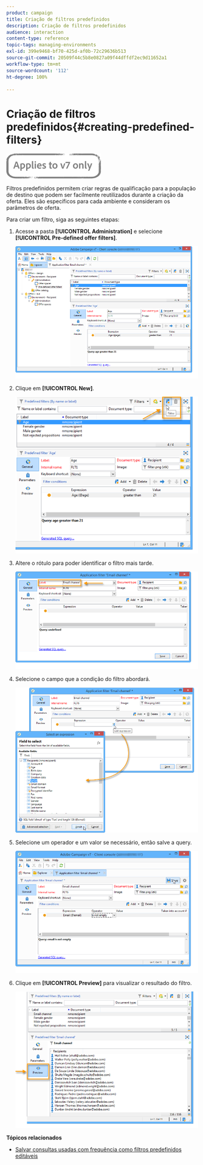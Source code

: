 ```yaml
---
product: campaign
title: Criação de filtros predefinidos
description: Criação de filtros predefinidos
audience: interaction
content-type: reference
topic-tags: managing-environments
exl-id: 399e9468-bf70-425d-af0b-72c29636b513
source-git-commit: 20509f44c5b8e0827a09f44dffdf2ec9d11652a1
workflow-type: tm+mt
source-wordcount: '112'
ht-degree: 100%

---
```


# Criação de filtros predefinidos{#creating-predefined-filters}

![](../../assets/v7-only.svg)

Filtros predefinidos permitem criar regras de qualificação para a população de destino que podem ser facilmente reutilizados durante a criação da oferta. Eles são específicos para cada ambiente e consideram os parâmetros de oferta.

Para criar um filtro, siga as seguintes etapas:

1. Acesse a pasta **[!UICONTROL Administration]** e selecione **[!UICONTROL Pre-defined offer filters]**.

   ![](assets/offer_filter_create_005.png)

1. Clique em **[!UICONTROL New]**.

   ![](assets/offer_filter_create_001.png)

1. Altere o rótulo para poder identificar o filtro mais tarde.

   ![](assets/offer_filter_create_002.png)

1. Selecione o campo que a condição do filtro abordará.

   ![](assets/offer_filter_create_003.png)

1. Selecione um operador e um valor se necessário, então salve a query.

   ![](assets/offer_filter_create_004.png)

1. Clique em **[!UICONTROL Preview]** para visualizar o resultado do filtro.

   ![](assets/offer_filter_create_006.png)

**Tópicos relacionados**

* [Salvar consultas usadas com frequência como filtros predefinidos editáveis](https://helpx.adobe.com/br/campaign/kb/simplifying-campaign-management-acc.html#Savefrequentlyusedqueriesaseditablepredefinedfilters)
